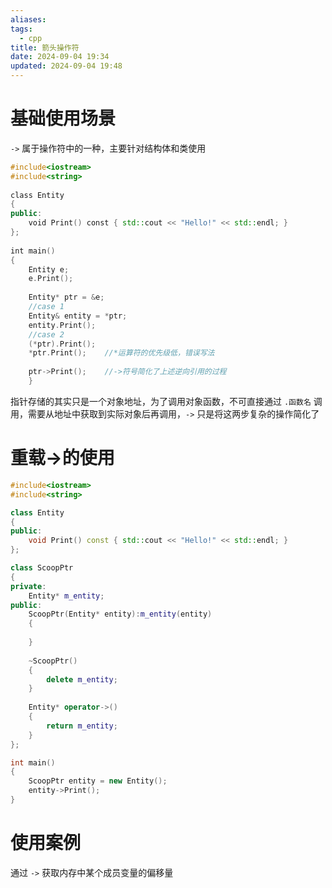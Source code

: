 ```yaml
---
aliases: 
tags:
  - cpp
title: 箭头操作符
date: 2024-09-04 19:34
updated: 2024-09-04 19:48
---
```


# 基础使用场景
`->` 属于操作符中的一种，主要针对结构体和类使用
```cpp
#include<iostream>  
#include<string>  
  
class Entity  
{  
public:  
    void Print() const { std::cout << "Hello!" << std::endl; }  
};  
  
int main()  
{  
    Entity e;  
    e.Print();
    
    Entity* ptr = &e;
    //case 1
    Entity& entity = *ptr;  
    entity.Print();
    //case 2
    (*ptr).Print();  
    *ptr.Print();    //*运算符的优先级低，错误写法  
    
    ptr->Print();    //->符号简化了上述逆向引用的过程  
    }
```
指针存储的其实只是一个对象地址，为了调用对象函数，不可直接通过 `.函数名` 调用，需要从地址中获取到实际对象后再调用，`->` 只是将这两步复杂的操作简化了
# 重载->的使用

```cpp
#include<iostream>
#include<string>

class Entity
{
public:
	void Print() const { std::cout << "Hello!" << std::endl; }
};

class ScoopPtr
{
private:
	Entity* m_entity;
public:
	ScoopPtr(Entity* entity):m_entity(entity)
	{
		
	}
	
	~ScoopPtr()
	{
		delete m_entity;
	}
	
	Entity* operator->()
	{
		return m_entity;
	}
};

int main()
{
	ScoopPtr entity = new Entity();
	entity->Print();
}
```

# 使用案例
通过 `->` 获取内存中某个成员变量的偏移量